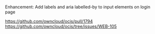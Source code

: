 Enhancement: Add labels and aria labelled-by to input elements on login page

https://github.com/owncloud/ocis/pull/1794
https://github.com/owncloud/ocis/tree/issues/WEB-105





